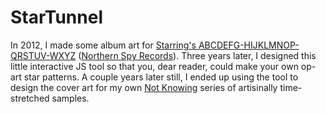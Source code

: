 # StarTunnel

In 2012, I made some album art for [Starring's ABCDEFG-HIJKLMNOP-QRSTUV-WXYZ](https://starringmusic.bandcamp.com/releases) ([Northern Spy Records](https://northernspyrecords.bandcamp.com/)).  Three years later, I designed this little interactive JS tool so that you, dear reader, could make your own op-art star patterns.  A couple years later still, I ended up using the tool to design the cover art for my own [Not Knowing](https://alexness.bandcamp.com/album/not-knowing) series of artisinally time-stretched samples.
